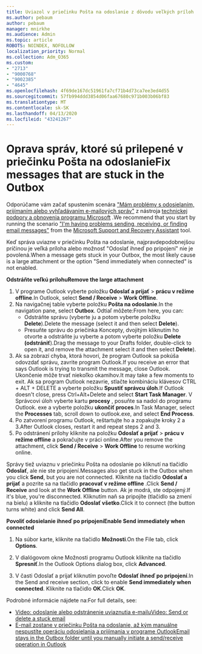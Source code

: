 ```yaml
---
title: Uviazol v priečinku Pošta na odoslanie z dôvodu veľkých príloh
ms.author: pebaum
author: pebaum
manager: mnirkhe
ms.audience: Admin
ms.topic: article
ROBOTS: NOINDEX, NOFOLLOW
localization_priority: Normal
ms.collection: Adm_O365
ms.custom:
- "2713"
- "9000768"
- "9002385"
- "4645"
ms.openlocfilehash: 4f69de167dc51961fa7cf71b4d73ca7ee3ed4d55
ms.sourcegitcommit: 57fb994ddd3854d06faa67680c971b003b06bf83
ms.translationtype: MT
ms.contentlocale: sk-SK
ms.lasthandoff: 04/13/2020
ms.locfileid: "43241267"
---
```

# <a name="fix-messages-that-are-stuck-in-the-outbox"></a><span data-ttu-id="18ee5-102">Oprava správ, ktoré sú prilepené v priečinku Pošta na odoslanie</span><span class="sxs-lookup"><span data-stu-id="18ee5-102">Fix messages that are stuck in the Outbox</span></span>

<span data-ttu-id="18ee5-103">Odporúčame vám začať spustením scenára ["Mám problémy s odosielaním, prijímaním alebo vyhľadávaním e-mailových správ"](https://aka.ms/SaRA-OutlookSendReceive) z nástroja [technickej podpory a obnovenia programu Microsoft](https://diagnostics.office.com/#/) .</span><span class="sxs-lookup"><span data-stu-id="18ee5-103">We recommend that you start by running the scenario ["I'm having problems sending, receiving, or finding email messages"](https://aka.ms/SaRA-OutlookSendReceive) from the [Microsoft Support and Recovery Assistant](https://diagnostics.office.com/#/) tool.</span></span>

<span data-ttu-id="18ee5-104">Keď správa uviazne v priečinku Pošta na odoslanie, najpravdepodobnejšou príčinou je veľká príloha alebo možnosť "Odoslať ihneď po pripojení" nie je povolená.</span><span class="sxs-lookup"><span data-stu-id="18ee5-104">When a message gets stuck in your Outbox, the most likely cause is a large attachment or the option "Send immediately when connected" is not enabled.</span></span>

<span data-ttu-id="18ee5-105">**Odstráňte veľkú prílohu**</span><span class="sxs-lookup"><span data-stu-id="18ee5-105">**Remove the large attachment**</span></span>

1. <span data-ttu-id="18ee5-106">V programe Outlook vyberte položku **Odoslať a prijať** > **prácu v režime offline**.</span><span class="sxs-lookup"><span data-stu-id="18ee5-106">In Outlook, select **Send / Receive** > **Work Offline**.</span></span> 
2. <span data-ttu-id="18ee5-107">Na navigačnej table vyberte položku **Pošta na odoslanie**.</span><span class="sxs-lookup"><span data-stu-id="18ee5-107">In the navigation pane, select **Outbox**.</span></span> <span data-ttu-id="18ee5-108">Odtiaľ môžete:</span><span class="sxs-lookup"><span data-stu-id="18ee5-108">From here, you can:</span></span> 
    - <span data-ttu-id="18ee5-109">Odstráňte správu (vyberte ju a potom vyberte položku **Delete**).</span><span class="sxs-lookup"><span data-stu-id="18ee5-109">Delete the message (select it and then select **Delete**).</span></span>
    - <span data-ttu-id="18ee5-110">Presuňte správu do priečinka Koncepty, dvojitým kliknutím ho otvorte a odstráňte ju vyberte a potom vyberte položku **Delete (odstrániť**).</span><span class="sxs-lookup"><span data-stu-id="18ee5-110">Drag the message to your Drafts folder, double-click to open it, and remove the attachment select it and then select **Delete**).</span></span>
3. <span data-ttu-id="18ee5-111">Ak sa zobrazí chyba, ktorá hovorí, že program Outlook sa pokúša odovzdať správu, zavrite program Outlook.</span><span class="sxs-lookup"><span data-stu-id="18ee5-111">If you receive an error that says Outlook is trying to transmit the message, close Outlook.</span></span> <span data-ttu-id="18ee5-112">Ukončenie môže trvať niekoľko okamihov.</span><span class="sxs-lookup"><span data-stu-id="18ee5-112">It may take a few moments to exit.</span></span> <span data-ttu-id="18ee5-113">Ak sa program Outlook nezavrie, stlačte kombináciu klávesov CTRL + ALT + DELETE a vyberte položku **Spustiť správcu úloh**.</span><span class="sxs-lookup"><span data-stu-id="18ee5-113">If Outlook doesn't close, press Ctrl+Alt+Delete and select **Start Task Manager**.</span></span> <span data-ttu-id="18ee5-114">V Správcovi úloh vyberte kartu **procesy** , posuňte sa nadol do programu Outlook. exe a vyberte položku **ukončiť proces**.</span><span class="sxs-lookup"><span data-stu-id="18ee5-114">In Task Manager, select the **Processes** tab, scroll down to outlook.exe, and select **End Process**.</span></span>
4. <span data-ttu-id="18ee5-115">Po zatvorení programu Outlook, reštartujte ho a zopakujte kroky 2 a 3.</span><span class="sxs-lookup"><span data-stu-id="18ee5-115">After Outlook closes, restart it and repeat steps 2 and 3.</span></span> 
5. <span data-ttu-id="18ee5-116">Po odstránení prílohy kliknite na položku **Odoslať a prijať** > **prácu v režime offline** a pokračujte v práci online.</span><span class="sxs-lookup"><span data-stu-id="18ee5-116">After you remove the attachment, click **Send / Receive** > **Work Offline** to resume working online.</span></span> 

<span data-ttu-id="18ee5-117">Správy tiež uviaznu v priečinku Pošta na odoslanie po kliknutí na tlačidlo **Odoslať**, ale nie ste pripojení.</span><span class="sxs-lookup"><span data-stu-id="18ee5-117">Messages also get stuck in the Outbox when you click **Send**, but you are not connected.</span></span> <span data-ttu-id="18ee5-118">Kliknite na tlačidlo **Odoslať a prijať** a pozrite sa na tlačidlo **pracovať v režime offline** .</span><span class="sxs-lookup"><span data-stu-id="18ee5-118">Click **Send / Receive** and look at the **Work Offline** button.</span></span> <span data-ttu-id="18ee5-119">Ak je modrá, ste odpojený.</span><span class="sxs-lookup"><span data-stu-id="18ee5-119">If it's blue, you're disconnected.</span></span> <span data-ttu-id="18ee5-120">Kliknutím naň sa pripojíte (tlačidlo sa zmení na bielu) a kliknite na tlačidlo **Odoslať všetko**.</span><span class="sxs-lookup"><span data-stu-id="18ee5-120">Click it to connect (the button turns white) and click **Send All**.</span></span>
 
<span data-ttu-id="18ee5-121">**Povoliť odosielanie ihneď po pripojení**</span><span class="sxs-lookup"><span data-stu-id="18ee5-121">**Enable Send immediately when connected**</span></span>
 
1. <span data-ttu-id="18ee5-122">Na súbor karte, kliknite na tlačidlo **Možnosti**.</span><span class="sxs-lookup"><span data-stu-id="18ee5-122">On the File tab, click **Options**.</span></span>

2. <span data-ttu-id="18ee5-123">V dialógovom okne Možnosti programu Outlook kliknite na tlačidlo **Spresniť**.</span><span class="sxs-lookup"><span data-stu-id="18ee5-123">In the Outlook Options dialog box, click **Advanced**.</span></span>

3. <span data-ttu-id="18ee5-124">V časti Odoslať a prijať kliknutím povoľte **Odoslať ihneď po pripojení**.</span><span class="sxs-lookup"><span data-stu-id="18ee5-124">In the Send and receive section, click to enable **Send immediately when connected**.</span></span> <span data-ttu-id="18ee5-125">Kliknite na tlačidlo **OK**.</span><span class="sxs-lookup"><span data-stu-id="18ee5-125">Click **OK**.</span></span>
 
<span data-ttu-id="18ee5-126">Podrobné informácie nájdete na:</span><span class="sxs-lookup"><span data-stu-id="18ee5-126">For full details, see:</span></span>
- [<span data-ttu-id="18ee5-127">Video: odoslanie alebo odstránenie uviaznutia e-mailu</span><span class="sxs-lookup"><span data-stu-id="18ee5-127">Video: Send or delete a stuck email</span></span>](https://support.office.com/article/Video-Send-or-delete-an-email-stuck-in-your-outbox-26d5d34a-4e5f-444a-a9e8-44db04a94dec) 
- [<span data-ttu-id="18ee5-128">E-mail zostane v priečinku Pošta na odoslanie, až kým manuálne nespustíte operáciu odosielania a prijímania v programe Outlook</span><span class="sxs-lookup"><span data-stu-id="18ee5-128">Email stays in the Outbox folder until you manually initiate a send/receive operation in Outlook</span></span>](https://support.microsoft.com/help/2797572/email-stays-in-the-outbox-folder-until-you-manually-initiate-a-send-re)
